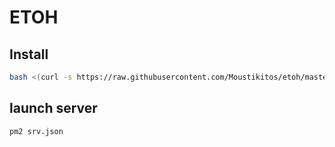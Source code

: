 # ETOH

## Install

```bash
bash <(curl -s https://raw.githubusercontent.com/Moustikitos/etoh/master/bash/zen-install.sh)
```

## launch server

```bash
pm2 srv.json
```
